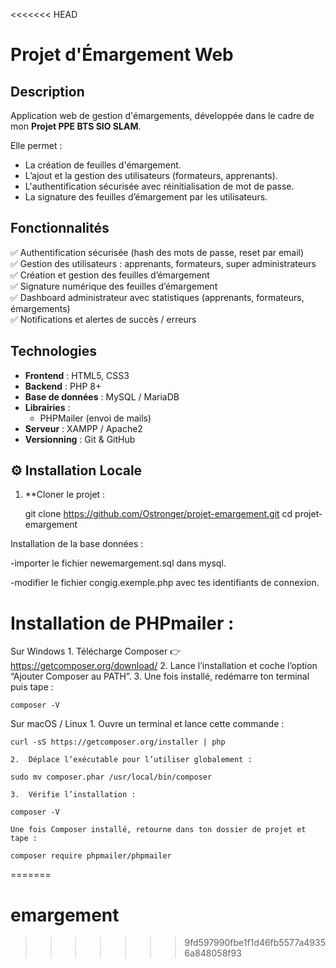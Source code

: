 <<<<<<< HEAD
# Projet d'Émargement Web


##  Description

Application web de gestion d'émargements, développée dans le cadre de mon **Projet PPE BTS SIO SLAM**.

Elle permet :
- La création de feuilles d'émargement.
- L’ajout et la gestion des utilisateurs (formateurs, apprenants).
- L'authentification sécurisée avec réinitialisation de mot de passe.
- La signature des feuilles d’émargement par les utilisateurs.

## Fonctionnalités
✅ Authentification sécurisée (hash des mots de passe, reset par email)  
✅ Gestion des utilisateurs : apprenants, formateurs, super administrateurs  
✅ Création et gestion des feuilles d’émargement  
✅ Signature numérique des feuilles d’émargement  
✅ Dashboard administrateur avec statistiques (apprenants, formateurs, émargements)  
✅ Notifications et alertes de succès / erreurs

## Technologies
- **Frontend** : HTML5, CSS3
- **Backend** : PHP 8+
- **Base de données** : MySQL / MariaDB
- **Librairies** :
  - PHPMailer (envoi de mails)
- **Serveur** : XAMPP / Apache2
- **Versionning** : Git & GitHub

## ⚙️ Installation Locale

1. **Cloner le projet :
   
   git clone https://github.com/Ostronger/projet-emargement.git
   cd projet-emargement


Installation de la base données : 

-importer le fichier newemargement.sql dans mysql.

-modifier le fichier congig.exemple.php avec tes identifiants de connexion.

# Installation de PHPmailer : 

Sur Windows
	1.	Télécharge Composer 👉 https://getcomposer.org/download/
	2.	Lance l’installation et coche l’option “Ajouter Composer au PATH”.
	3.	Une fois installé, redémarre ton terminal puis tape :

    composer -V

Sur macOS / Linux
	1.	Ouvre un terminal et lance cette commande :

    curl -sS https://getcomposer.org/installer | php

    2.	Déplace l’exécutable pour l’utiliser globalement :

    sudo mv composer.phar /usr/local/bin/composer

    3.	Vérifie l’installation :

    composer -V

    Une fois Composer installé, retourne dans ton dossier de projet et tape :

    composer require phpmailer/phpmailer

    


=======
# emargement
>>>>>>> 9fd597990fbe1f1d46fb5577a49356a848058f93
